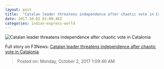 ```yaml
---
layout: post
title:  "Catalan leader threatens independence after chaotic vote in Catalonia"
date: 2017-10-02 01:09:46Z
categories: indian-express-world
---
```


![Catalan leader threatens independence after chaotic vote in Catalonia](http://images.indianexpress.com/2017/10/catalonia-7592.jpg?w=759)




Full story on F3News: [Catalan leader threatens independence after chaotic vote in Catalonia](http://www.f3nws.com/n/HJW4uD)

> Posted on: Monday, October 2, 2017 1:09:46 AM
